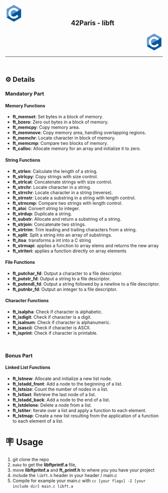 ## <img src="https://github.com/devicons/devicon/blob/master/icons/c/c-original.svg" title="C" alt="C Logo" width="55" height="55" align="left" />&nbsp;  <p align="center">42Paris - libft</p>  <img src="https://github.com/devicons/devicon/blob/master/icons/c/c-original.svg" title="C" alt="C Logo" width="55" height="55" align="right" />&nbsp;
</br>
<hr/>
</br>

## ⚙️ Details

### Mandatory Part

#### Memory Functions
- **ft_memset**: Set bytes in a block of memory.
- **ft_bzero**: Zero out bytes in a block of memory.
- **ft_memcpy**: Copy memory area.
- **ft_memmove**: Copy memory area, handling overlapping regions.
- **ft_memchr**: Locate character in block of memory.
- **ft_memcmp**: Compare two blocks of memory.
- **ft_calloc**: Allocate memory for an array and initialize it to zero.

#### String Functions
- **ft_strlen**: Calculate the length of a string.
- **ft_strlcpy**: Copy strings with size control.
- **ft_strlcat**: Concatenate strings with size control.
- **ft_strchr**: Locate character in a string.
- **ft_strrchr**: Locate character in a string (reverse).
- **ft_strnstr**: Locate a substring in a string with length control.
- **ft_strncmp**: Compare two strings with length control.
- **ft_atoi**: Convert string to integer.
- **ft_strdup**: Duplicate a string.
- **ft_substr**: Allocate and return a substring of a string.
- **ft_strjoin**: Concatenate two strings.
- **ft_strtrim**: Trim leading and trailing characters from a string.
- **ft_split**: Split a string into an array of substrings.
- **ft_itoa**: transforms a int into a C string
- **ft_strmapi**: applies a function to array elems and returns the new array
- **ft_striteri**: applies a function directly on array elements

#### File Functions
- **ft_putchar_fd**: Output a character to a file descriptor.
- **ft_putstr_fd**: Output a string to a file descriptor.
- **ft_putendl_fd**: Output a string followed by a newline to a file descriptor.
- **ft_putnbr_fd**: Output an integer to a file descriptor.

#### Character Functions
- **ft_isalpha**: Check if character is alphabetic.
- **ft_isdigit**: Check if character is a digit.
- **ft_isalnum**: Check if character is alphanumeric.
- **ft_isascii**: Check if character is ASCII.
- **ft_isprint**: Check if character is printable.

<br/>

### Bonus Part

#### Linked List Functions
- **ft_lstnew**: Allocate and initialize a new list node.
- **ft_lstadd_front**: Add a node to the beginning of a list.
- **ft_lstsize**: Count the number of nodes in a list.
- **ft_lstlast**: Retrieve the last node of a list.
- **ft_lstadd_back**: Add a node to the end of a list.
- **ft_lstdelone**: Delete a node from a list.
- **ft_lstiter**: Iterate over a list and apply a function to each element.
- **ft_lstmap**: Create a new list resulting from the application of a function to each element of a list.


# 🪧 Usage 

 1. git clone the repo
 2. ```make``` to get the **libftprintf.a** file, 
 3. move **libftpritnf.a** and **ft_printf.h** to where you you have your project
 4. include the ```libft.h``` header in your header / main.c
 5. Compile for example your main.c with ```cc [your flags] -I [your include dir] main.c libft.a```
